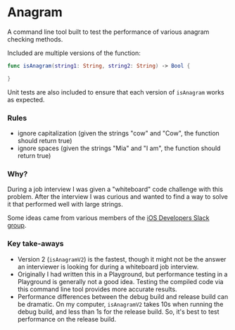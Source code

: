 # Anagram
A command line tool built to test the performance of various anagram checking methods.

Included are multiple versions of the function:

```swift
func isAnagram(string1: String, string2: String) -> Bool {

}
```
Unit tests are also included to ensure that each version of `isAnagram` works as expected.

### Rules
- ignore capitalization (given the strings "cow" and "Cow", the function should return true)
- ignore spaces (given the strings "Mia" and "I am", the function should return true)

### Why?
During a job interview I was given a "whiteboard" code challenge with this problem. After the interview I was curious and wanted to find a way to solve it that performed well with large strings.

Some ideas came from various members of the [iOS Developers Slack group](https://ios-developers.io).

### Key take-aways
- Version 2 (`isAnagramV2`) is the fastest, though it might not be the answer an interviewer is looking for during a whiteboard job interview.
- Originally I had written this in a Playground, but performance testing in a Playground is generally not a good idea. Testing the compiled code via this command line tool provides more accurate results.
- Performance differences between the debug build and release build can be dramatic. On my computer, `isAnagramV2` takes 10s when running the debug build, and less than 1s for the release build. So, it's best to test performance on the release build.
